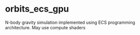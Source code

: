 # orbits_ecs_gpu

N-body gravity simulation implemented using ECS programming architecture. May use compute shaders